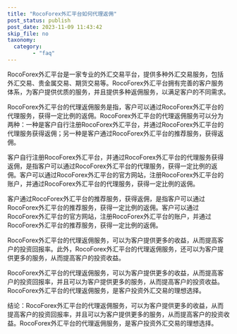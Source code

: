 ```yaml
---
title: "RocoForex外汇平台如何代理返佣"
post_status: publish
post_date: 2023-11-09 11:43:42
skip_file: no
taxonomy:
  category:
        - "faq"
---
```


RocoForex外汇平台是一家专业的外汇交易平台，提供多种外汇交易服务，包括外汇交易、贵金属交易、期货交易等。RocoForex外汇平台拥有完善的客户服务体系，为客户提供优质的服务，并且提供多种返佣服务，以满足客户的不同需求。

RocoForex外汇平台的代理返佣服务是指，客户可以通过RocoForex外汇平台的代理服务，获得一定比例的返佣。RocoForex外汇平台的代理返佣服务可以分为两种：一种是客户自行注册RocoForex外汇平台，并通过RocoForex外汇平台的代理服务获得返佣；另一种是客户通过RocoForex外汇平台的推荐服务，获得返佣。

客户自行注册RocoForex外汇平台，并通过RocoForex外汇平台的代理服务获得返佣，是指客户可以通过RocoForex外汇平台的代理服务，获得一定比例的返佣。客户可以通过RocoForex外汇平台的官方网站，注册RocoForex外汇平台的账户，并通过RocoForex外汇平台的代理服务，获得一定比例的返佣。

客户通过RocoForex外汇平台的推荐服务，获得返佣，是指客户可以通过RocoForex外汇平台的推荐服务，获得一定比例的返佣。客户可以通过RocoForex外汇平台的官方网站，注册RocoForex外汇平台的账户，并通过RocoForex外汇平台的推荐服务，获得一定比例的返佣。

RocoForex外汇平台的代理返佣服务，可以为客户提供更多的收益，从而提高客户的投资回报率。此外，RocoForex外汇平台的代理返佣服务，还可以为客户提供更多的服务，从而提高客户的投资收益。

RocoForex外汇平台的代理返佣服务，可以为客户提供更多的收益，从而提高客户的投资回报率，并且可以为客户提供更多的服务，从而提高客户的投资收益。RocoForex外汇平台的代理返佣服务，是客户投资外汇交易的理想选择。

结论：RocoForex外汇平台的代理返佣服务，可以为客户提供更多的收益，从而提高客户的投资回报率，并且可以为客户提供更多的服务，从而提高客户的投资收益。RocoForex外汇平台的代理返佣服务，是客户投资外汇交易的理想选择。
